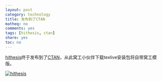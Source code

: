 ```yaml
---
layout: post
category: technology
title: 发布到了CTAN
matheq: no
comments: yes
tags: [hithesis, ctan]
share: yes
toc: no
---
```

[hithesis](https://github.com/dustincys/hithesis "hithesis")终于发布到了[CTAN](https://ctan.org/pkg/hithesis "CTAN")，从此窝工小伙伴下载texlive安装包将自带窝工模版。

<a class="fancybox" rel="gallery1" href="http://wx4.sinaimg.cn/large/61dccbaaly1fj0kallbknj21400p0dyx.jpg" title="hithesis"><img src="http://wx4.sinaimg.cn/large/61dccbaaly1fj0kallbknj21400p0dyx.jpg" alt="hithesis" /></a>

